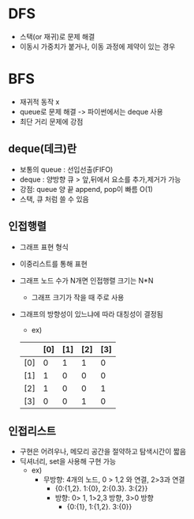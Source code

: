 # DFS
- 스택(or 재귀)로 문제 해결
- 이동시 가중치가 붙거나, 이동 과정에 제약이 있는 경우

# BFS
- 재귀적 동작 x
- queue로 문제 해결 -> 파이썬에서는 deque 사용
- 최단 거리 문제에 강점

## deque(데크)란 
- 보통의 queue : 선입선출(FIFO)
- deque : 양방향 큐 > 앞,뒤에서 요소를 추가,제거가 가능
- 강점: queue 양 끝 append, pop이 빠름 O(1)
- 스택, 큐 처럼 쓸 수 있음

## 인접행렬
- 그래프 표현 형식
- 이중리스트를 통해 표현
- 그래프 노드 수가 N개면 인접행렬 크기는 N*N
  - 그래프 크기가 작을 때 주로 사용
- 그래프의 방향성이 있느냐에 따라 대칭성이 결정됨
  - ex)

  |  | [0] | [1] | [2] | [3] |
  | --- | --- | --- | --- | --- |
  | [0] | 0 | 1 | 1 | 0 |
  | [1] | 1 | 0 | 0 | 0 |
  | [2] | 1 | 0 | 0 | 1 |
  | [3] | 0 | 0 | 1 | 0 |

## 인접리스트
- 구현은 어려우나, 메모리 공간을 절약하고 탐색시간이 짧음
- 딕셔너리, set을 사용해 구현 가능
  - ex) 
    - 무방향: 4개의 노드, 0 > 1,2 와 연결, 2>3과 연결
      - {0:{1,2}. 1:{0}, 2:{0.3}. 3:{2}} 
      - 방향: 0> 1, 1>2,3 방향, 3>0 방향
        - {0:{1}, 1:{1,2}. 3:{0}}
  
